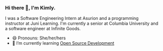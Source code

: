 ### Hi there 👋, I'm Kimly. 
I was a Software Engineering Intern at Asurion and a programming instructor at Juni Learning. I'm currently a senior at Columbia University and a software engineer at Infinite Goods. 

- 😄 Pronouns: She/her/hers
- 🌱 I’m currently learning [Open Source Development](https://www.cs.columbia.edu/~paine/4995/)


<!--
**KimlyTor/KimlyTor** is a ✨ _special_ ✨ repository because its `README.md` (this file) appears on your GitHub profile.

Here are some ideas to get you started:

- 🔭 I’m currently working on ...
- 🌱 I’m currently learning Open Source Development 
- 👯 I’m looking to collaborate on ...
- 🤔 I’m looking for help with ...
- 💬 Ask me about ...
- 📫 How to reach me: ...
- 😄 Pronouns: ...
- ⚡ Fun fact: ...
-->
